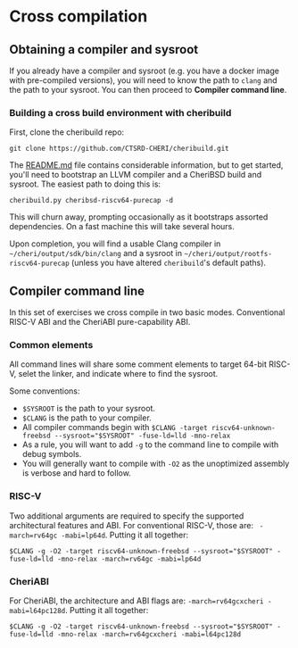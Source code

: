 # Cross compilation

## Obtaining a compiler and sysroot

If you already have a compiler and sysroot (e.g. you have a docker image with pre-compiled versions), you will need to know the path to `clang` and the path to your sysroot.  You can then proceed to **Compiler command line**.

### Building a cross build environment with cheribuild

First, clone the cheribuild repo:
```
git clone https://github.com/CTSRD-CHERI/cheribuild.git
```
The [README.md](https://github.com/CTSRD-CHERI/cheribuild/blob/master/README.md) file contains considerable information, but to get started, you'll need to bootstrap an LLVM compiler and a CheriBSD build and sysroot.  The easiest path to doing this is:
```
cheribuild.py cheribsd-riscv64-purecap -d
```
This will churn away, prompting occasionally as it bootstraps assorted dependencies.  On a fast machine this will take several hours.
<!-- XXX: Should we advocate `-f` here? -->
Upon completion, you will find a usable Clang compiler in `~/cheri/output/sdk/bin/clang` and a sysroot in `~/cheri/output/rootfs-riscv64-purecap` (unless you have altered `cheribuild`'s default paths).

## Compiler command line
In this set of exercises we cross compile in two basic modes.
Conventional RISC-V ABI and the CheriABI pure-capability ABI.

### Common elements
All command lines will share some comment elements to target 64-bit RISC-V, selet the linker, and indicate where to find the sysroot.

Some conventions:
 - `$SYSROOT` is the path to your sysroot.
 - `$CLANG` is the path to your compiler.
 - All compiler commands begin with `$CLANG -target riscv64-unknown-freebsd --sysroot="$SYSROOT" -fuse-ld=lld -mno-relax`
 - As a rule, you will want to add `-g` to the command line to compile with debug symbols.
 - You will generally want to compile with `-O2` as the unoptimized assembly is verbose and hard to follow.

### RISC-V
Two additional arguments are required to specify the supported architectural features and ABI.  For conventional RISC-V, those are: `
-march=rv64gc -mabi=lp64d`.
Putting it all together:
```
$CLANG -g -O2 -target riscv64-unknown-freebsd --sysroot="$SYSROOT" -fuse-ld=lld -mno-relax -march=rv64gc -mabi=lp64d
```
### CheriABI
For CheriABI, the architecture and ABI flags are:
`-march=rv64gcxcheri -mabi=l64pc128d`.
Putting it all together:
```
$CLANG -g -O2 -target riscv64-unknown-freebsd --sysroot="$SYSROOT" -fuse-ld=lld -mno-relax -march=rv64gcxcheri -mabi=l64pc128d
```
